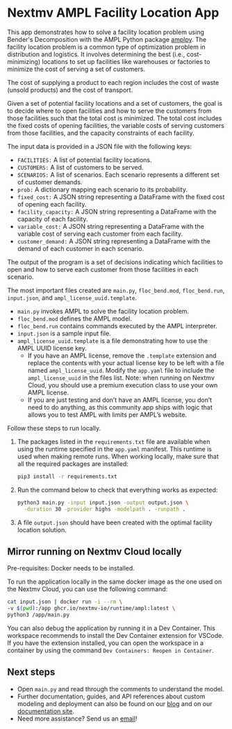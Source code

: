 # Nextmv AMPL Facility Location App

This app demonstrates how to solve a facility location problem using Bender's
Decomposition with the AMPL Python package [amplpy][amplpy]. The facility
location problem is a common type of optimization problem in distribution and
logistics. It involves determining the best (i.e., cost-minimizing) locations to
set up facilities like warehouses or factories to minimize the cost of serving a
set of customers.

The cost of supplying a product to each region includes the cost of waste
(unsold products) and the cost of transport.

Given a set of potential facility locations and a set of customers, the goal is
to decide where to open facilities and how to serve the customers from those
facilities such that the total cost is minimized. The total cost includes the
fixed costs of opening facilities, the variable costs of serving customers from
those facilities, and the capacity constraints of each facility.

The input data is provided in a JSON file with the following keys:

* `FACILITIES:` A list of potential facility locations.
* `CUSTOMERS:` A list of customers to be served.
* `SCENARIOS:` A list of scenarios. Each scenario represents a different set of
customer demands.
* `prob:` A dictionary mapping each scenario to its probability.
* `fixed_cost:` A JSON string representing a DataFrame with the fixed cost of
opening each facility.
* `facility_capacity:` A JSON string representing a DataFrame with the capacity
  of each facility.
* `variable_cost:` A JSON string representing a DataFrame with the variable cost
of serving each customer from each facility.
* `customer_demand:` A JSON string representing a DataFrame with the demand of
  each customer in each scenario.

The output of the program is a set of decisions indicating which facilities to
open and how to serve each customer from those facilities in each scenario.

The most important files created are `main.py`, `floc_bend.mod`,
`floc_bend.run`, `input.json`, and `ampl_license_uuid.template`.

* `main.py` invokes AMPL to solve the facility location problem.
* `floc_bend.mod` defines the AMPL model.
* `floc_bend.run` contains commands executed by the AMPL interpreter.
* `input.json` is a sample input file.
* `ampl_license_uuid.template` is a file demonstrating how to use the AMPL UUID
  license key.
  * If you have an AMPL license, remove the `.template` extension and replace
    the contents with your actual license key to be left with a file named
    `ampl_license_uuid`. Modify the `app.yaml` file to include the
    `ampl_license_uuid` in the files list. Note: when running on Nextmv Cloud,
    you should use a premium execution class to use your own AMPL license.
  * If you are just testing and don’t have an AMPL license, you don’t need to
    do anything, as this community app ships with logic that allows you to test
    AMPL with limits per AMPL’s website.

Follow these steps to run locally.

1. The packages listed in the `requirements.txt` file are available when using
   the runtime specified in the `app.yaml` manifest. This runtime is used when
   making remote runs. When working locally, make sure that all the required
   packages are installed:

    ```bash
    pip3 install -r requirements.txt
    ```

2. Run the command below to check that everything works as expected:

    ```bash
    python3 main.py -input input.json -output output.json \
      -duration 30 -provider highs -modelpath . -runpath .
    ```

3. A file `output.json` should have been created with the optimal facility
   location solution.

## Mirror running on Nextmv Cloud locally

Pre-requisites: Docker needs to be installed.

To run the application locally in the same docker image as the one used on the
Nextmv Cloud, you can use the following command:

```bash
cat input.json | docker run -i --rm \
-v $(pwd):/app ghcr.io/nextmv-io/runtime/ampl:latest \
python3 /app/main.py
```

You can also debug the application by running it in a Dev Container. This
workspace recommends to install the Dev Container extension for VSCode. If you
have the extension installed, you can open the workspace in a container by using
the command `Dev Containers: Reopen in Container`.

## Next steps

* Open `main.py` and read through the comments to understand the model.
* Further documentation, guides, and API references about custom modeling and
  deployment can also be found on our [blog](https://www.nextmv.io/blog) and on
  our [documentation site](https://docs.nextmv.io).
* Need more assistance? Send us an [email](mailto:support@nextmv.io)!

[amplpy]: https://amplpy.ampl.com/en/latest/?_gl=1*16ca5pw*_ga*Nzk4OTUwMDgwLjE3MDgzNTIzMzg.*_ga_FY84K2YRRE*MTcwODQ0NTgwMy42LjEuMTcwODQ0NTgzOC4wLjAuMA..
